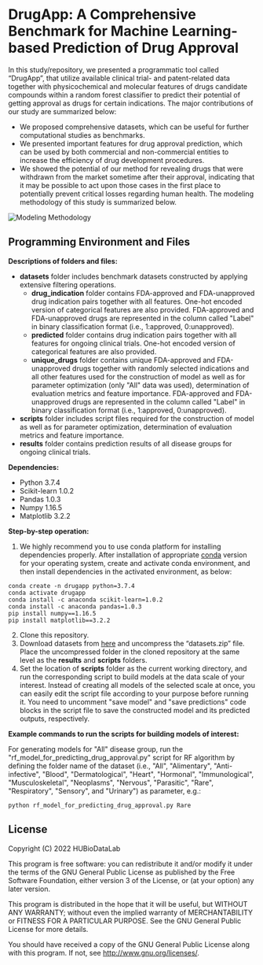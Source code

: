 # DrugApp: A Comprehensive Benchmark for Machine Learning-based Prediction of Drug Approval
In this study/repository, we presented a programmatic tool called “DrugApp”, that utilize available clinical trial- and patent-related data together with physicochemical and molecular features of drugs candidate compounds within a random forest classifier to predict their potential of getting approval as drugs for certain indications. The major contributions of our study are summarized below:
* We proposed comprehensive datasets, which can be useful for further computational studies as benchmarks.
* We presented important features for drug approval prediction, which can be used by both commercial and non-commercial entities to increase the efficiency of drug development procedures.
* We showed the potential of our method for revealing drugs that were withdrawn from the market sometime after their approval, indicating that it may be possible to act upon those cases in the first place to potentially prevent critical losses regarding human health. 
The modeling methodology of this study is summarized below.

![Modeling Methodology](https://user-images.githubusercontent.com/108183756/177337662-9f42bb26-37e1-41c6-ae2c-8dbf70a6e89f.PNG)

## Programming Environment and Files
**Descriptions of folders and files:**

*	**datasets** folder includes benchmark datasets constructed by applying extensive filtering operations. 
    * **drug_indication** folder contains FDA-approved and FDA-unapproved drug indication pairs together with all features. One-hot encoded version of categorical features are also provided. FDA-approved and FDA-unapproved drugs are represented in the column called "Label" in binary classification format (i.e., 1:approved, 0:unapproved).
    * **predicted** folder contains drug indication pairs together with all features for ongoing clinical trials. One-hot encoded version of categorical features are also provided.
    * **unique_drugs** folder contains unique FDA-approved and FDA-unapproved drugs together with randomly selected indications and all other features used for the construction of model as well as for parameter optimization (only "All" data was used), determination of evaluation metrics and feature importance. FDA-approved and FDA-unapproved drugs are represented in the column called "Label" in binary classification format (i.e., 1:approved, 0:unapproved).
*	**scripts** folder includes script files required for the construction of model as well as for parameter optimization, determination of evaluation metrics and feature importance.
*	**results** folder contains prediction results of all disease groups for ongoing clinical trials. 

**Dependencies:**

* Python 3.7.4
* Scikit-learn 1.0.2
* Pandas 1.0.3
* Numpy 1.16.5
* Matplotlib 3.2.2

**Step-by-step operation:**
1. We highly recommend you to use conda platform for installing dependencies properly. After installation of appropriate [conda](https://docs.conda.io/projects/conda/en/latest/user-guide/install/index.html) version for your operating system, create and activate conda environment, and then install dependencies in the activated environment, as below:
```
conda create -n drugapp python=3.7.4
conda activate drugapp
conda install -c anaconda scikit-learn=1.0.2
conda install -c anaconda pandas=1.0.3
pip install numpy==1.16.5
pip install matplotlib==3.2.2
```
2. Clone this repository.
3. Download datasets from [here](https://drive.google.com/file/d/1zVOyFIEOo33yeF3vFE8paz5pS5H5Z99N/view?usp=sharing) and uncompress the “datasets.zip” file. Place the uncompressed folder in the cloned repository at the same level as the **results** and **scripts** folders. 
4. Set the location of **scripts** folder as the current working directory, and run the corresponding script to build models at the data scale of your interest. Instead of creating all models of the selected scale at once, you can easily edit the script file according to your purpose before running it. You need to uncomment "save model" and "save predictions" code blocks in the script file to save the constructed model and its predicted outputs, respectively.

**Example commands to run the scripts for building models of interest:**
   
For generating models for "All" disease group, run the "rf_model_for_predicting_drug_approval.py" script for RF algorithm by defining the folder name of the dataset (i.e., "All", "Alimentary", "Anti-infective", "Blood", "Dermatological", "Heart", "Hormonal", "Immunological", "Musculoskeletal", "Neoplasms", "Nervous", "Parasitic", "Rare", "Respiratory", "Sensory", and "Urinary") as parameter, e.g.:
   
```
python rf_model_for_predicting_drug_approval.py Rare
```
   
   
## License

Copyright (C) 2022 HUBioDataLab

This program is free software: you can redistribute it and/or modify it under the terms of the GNU General Public License as published by the Free Software Foundation, either version 3 of the License, or (at your option) any later version.

This program is distributed in the hope that it will be useful, but WITHOUT ANY WARRANTY; without even the implied warranty of MERCHANTABILITY or FITNESS FOR A PARTICULAR PURPOSE. See the GNU General Public License for more details.

You should have received a copy of the GNU General Public License along with this program. If not, see http://www.gnu.org/licenses/.



